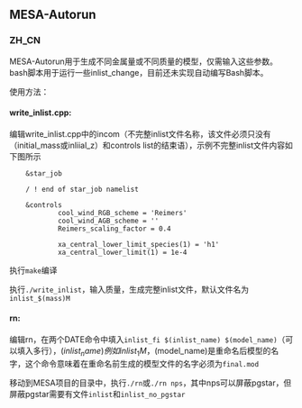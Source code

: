 ## MESA-Autorun
### ZH_CN
MESA-Autorun用于生成不同金属量或不同质量的模型，仅需输入这些参数。
bash脚本用于运行一些inlist_change，目前还未实现自动编写Bash脚本。

使用方法：

#### write_inlist.cpp:

编辑write_inlist.cpp中的incom（不完整inlist文件名称，该文件必须只没有（initial_mass或inliial_z）和controls list的结束语），示例不完整inlist文件内容如下图所示
       
        &star_job

        / ! end of star_job namelist

        &controls
                cool_wind_RGB_scheme = 'Reimers'
                cool_wind_AGB_scheme = ''
                Reimers_scaling_factor = 0.4

                xa_central_lower_limit_species(1) = 'h1'
                xa_central_lower_limit(1) = 1e-4

执行`make`编译

执行`./write_inlist`，输入质量，生成完整inlist文件，默认文件名为`inlist_$(mass)M`

#### rn:

编辑rn，在两个DATE命令中填入`inlist_fi $(inlist_name) $(model_name)`（可以填入多行），$(inlist_name)例如inlist_1M，$(model_name)是重命名后模型的名字，这个命令意味着在重命名前生成的模型文件的名字必须为`final.mod`

移动到MESA项目的目录中，执行`./rn`或`./rn nps`，其中nps可以屏蔽pgstar，但屏蔽pgstar需要有文件`inlist`和`inlist_no_pgstar`
